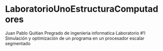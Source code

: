# LaboratorioUnoEstructuraComputadores
Juan Pablo Quitian
Pregrado de ingenieria informatica
Laboratorio #1: Simulación y optimización de un programa en un procesador escalar segmentado
